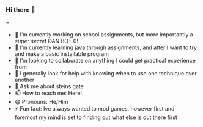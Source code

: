 ### Hi there 👋

<!--
**Newboy674/Newboy674** is a ✨ _special_ ✨ repository because its `README.md` (this file) appears on your GitHub profile.
-->
=
- 🔭 I’m currently working on school assignments, but more importantly a *super secret* DAN BOT 0!
- 🌱 I’m currently learning java through assignments, and after I want to try and make a basic installable program
- 👯 I’m looking to collaborate on anything I could get practical experience from
- 🤔 I generally look for help with knowing when to use one technique over another 
- 💬 Ask me about steins gate
- 📫 How to reach me: Here!
- 😄 Pronouns: He/Him
- ⚡ Fun fact: Ive always wanted to mod games, however first and foremost my mind is set to finding out what else is out there first

